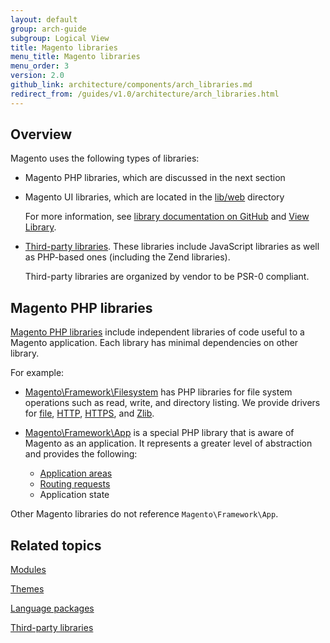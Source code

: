```yaml
---
layout: default
group: arch-guide
subgroup: Logical View
title: Magento libraries
menu_title: Magento libraries
menu_order: 3
version: 2.0
github_link: architecture/components/arch_libraries.md
redirect_from: /guides/v1.0/architecture/arch_libraries.html
---
```


<h2 id="m2arch-libraries-overview">Overview</h2>
Magento uses the following types of libraries:

*	Magento PHP libraries, which are discussed in the next section
*	Magento UI libraries, which are located in the <a href="{{ site.mage2000url }}lib/web" target="_blank">lib/web</a> directory

	For more information, see <a href="{{ site.mage2000url }}lib/web/css/docs/source/README.md" target="_blank">library documentation on GitHub</a> and <a href="{{page.baseurl}}architecture/view/view-lib.html">View Library</a>.
	
*	<a href="{{page.baseurl}}architecture/archi_perspectives/third-party-libs.html">Third-party libraries</a>. These libraries include JavaScript libraries as well as PHP-based ones (including the Zend libraries).

	Third-party libraries are organized by vendor to be PSR-0 compliant.

<h2 id="m2arch-libraries-mage">Magento PHP libraries</h2>
<a href="{{ site.mage2000url }}lib/internal/Magento/Framework" target="_blank">Magento PHP libraries</a> include independent libraries of code useful to a Magento application. Each library has minimal dependencies on other library.

For example:

*	<a href="{{ site.mage2000url }}lib/internal/Magento/Framework/Filesystem" target="_blank">Magento\Framework\Filesystem</a> has PHP libraries for file system operations such as read, write, and directory listing. We provide drivers for <a href="{{ site.mage2000url }}lib/internal/Magento/Framework/Filesystem/Driver/File.php" target="_blank">file</a>, <a href="{{ site.mage2000url }}lib/internal/Magento/Framework/Filesystem/Driver/Http.php" target="_blank">HTTP</a>, <a href="{{ site.mage2000url }}lib/internal/Magento/Framework/Filesystem/Driver/Https.php" target="_blank">HTTPS</a>, and <a href="{{ site.mage2000url }}lib/internal/Magento/Framework/Filesystem/Driver/Zlib.php" target="_blank">Zlib</a>.



*	<a href="{{ site.mage2000url }}lib/internal/Magento/Framework/App" target="_blank">Magento\Framework\App</a> is a special PHP library that is aware of Magento as an application. It represents a greater level of abstraction and provides the following:

	* <a href="{{page.baseurl}}architecture/modules/mod_and_areas.html">Application areas</a>
	* <a href="{{page.baseurl}}extension-dev-guide/routing.html">Routing requests</a>
	* Application state

<div class="bs-callout bs-callout-info" id="info">
  <p>Other Magento libraries do not reference <code>Magento\Framework\App</code>.</p>
</div>

<h2 id="m2arch-related">Related topics</h2>


<a href="{{page.baseurl}}architecture/archi_perspectives/components/modules/mod_intro.html">Modules</a>

<a href="{{page.baseurl}}architecture/archi_perspectives/components/arch_themes.html">Themes</a>

<a href="{{page.baseurl}}architecture/archi_perspectives/components/arch_translations.html">Language packages</a>


<a href="{{page.baseurl}}architecture/archi_perspectives/third-party-libs.html">Third-party libraries</a>
